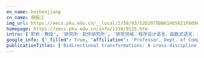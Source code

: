 ```yaml
---
en_name: huzhenjiang
cn_name: 胡振江
img_url: https://eecs.pku.edu.cn/__local/2/58/93/52D2079DB61465021F609F0410B_4FA92A9A_273E.jpg
homepage: https://eecs.pku.edu.cn/info/1338/9135.htm
intro: ['职称：教授', '研究所：软件研究所', '研究领域：程序设计语言，函数式语言，软件工程，程序演算', '办公电话：86-10-6275 7974', '电子邮件：zhenjianghu@pku.edu.cn', '个人主页：http://www.sei.pku.edu.cn/~hu']
google_info: {'_filled': True, 'affiliation': 'Professor, Dept. of Computer Science and Technology, Peking University', 'citedby': 4607, 'citedby5y': 1676, 'cites_per_year': {1997: 32, 1998: 43, 1999: 54, 2000: 66, 2001: 49, 2002: 75, 2003: 75, 2004: 81, 2005: 128, 2006: 85, 2007: 124, 2008: 146, 2009: 218, 2010: 214, 2011: 332, 2012: 353, 2013: 371, 2014: 390, 2015: 325, 2016: 358, 2017: 273, 2018: 371, 2019: 307, 2020: 41}}
publicationTitles: ['Bidirectional transformations: A cross-discipline perspective', 'Towards automatic model synchronization from model transformations', 'A programmable editor for developing structured documents based on bidirectional transformations', 'Bidirectionalization transformation based on automatic derivation of view complement functions', 'Deriving structural hylomorphisms from recursive definitions', 'Bidirectionalizing graph transformations', 'Tupling calculation eliminates multiple data traversals', 'A library of constructive skeletons for sequential style of parallel programming', 'An algebraic approach to bi-directional updating', 'Supporting automatic model inconsistency fixing', 'A calculational fusion system HYLO', 'An injective language for reversible computation', 'Parallelization in calculational forms', 'Formal derivation of efficient parallel programs by construction of list homomorphisms', 'Automatic inversion generates divide-and-conquer parallel programs', 'Supporting runtime software architecture: A bidirectional-transformation-based approach', 'GRoundTram: An integrated framework for developing well-behaved bidirectional model transformations', 'Feature-based classification of bidirectional transformation approaches', 'BiGUL: a formally verified core language for putback-based bidirectional programming', 'Diffusion: Calculating E cient Parallel Programs', 'Generating synchronization engines between running systems and their model-based views', 'The third homomorphism theorem on trees: downward & upward lead to divide-and-conquer', 'Bidirectional interpretation of XQuery', 'Make it practical: A generic linear-time algorithm for solving maximum-weightsum problems', 'Towards a compositional approach to model transformation for software development', 'Maintaining invariant traceability through bidirectional transformations', 'Dagstuhl seminar on bidirectional transformations (BX)', 'Combining syntactic and semantic bidirectionalization', 'Supporting parallel updates with bidirectional model transformations', 'A fusion-embedded skeleton library', 'An accumulative parallel skeleton for all', 'Parallelization via context preservation', 'Systematic development of correct bulk synchronous parallel programs', 'Monadic combinators for" Putback" style bidirectional programming', 'Calculating accumulations', 'Synchronizing concurrent model updates based on bidirectional transformation', 'Parallel skeletons for manipulating general trees', 'Towards automatic parallelization of tree reductions in dynamic programming', 'BiFluX: A bidirectional functional update language for XML', 'Towards systematic parallel programming over mapreduce', 'Parallelization with tree skeletons', 'Toward bidirectionalization of ATL with GRoundTram', 'Delta lenses over inductive types', 'A compositional approach to bidirectional model transformation', 'Ministry of education', 'Systematic derivation of tree contraction algorithms', 'Graph-transformation verification using monadic second-order logic', 'Program calculation in Coq', 'A compositional framework for developing parallel programs on two-dimensional arrays', 'The essence of bidirectional programming', 'Enforcing a security pattern in stakeholder goal models', 'Construction of list homomorphisms by tupling and fusion', 'Gradual refinement', 'Deriving parallel codes via invariants', 'Calculating a New Data Mining Algorithm for', 'Domain-specific optimization strategy for skeleton programs', 'A new parallel skeleton for general accumulative computations', 'How functional programming mattered', 'A dynamic-priority based approach to fixing inconsistent feature models', 'Ptype system: A featherweight parallelizability detector', 'Deterministic second-order patterns', 'Program transformation in calculational form', 'Consistent Web site updating based on bidirectional transformation', 'Validity checking of putback transformations in bidirectional programming', 'Optimization for iterative queries on MapReduce', 'A grammar-based approach to invertible programs', 'Generation of efficient programs for solving maximum multi-marking problems', 'Structural recursion for querying ordered graphs', 'Generate, test, and aggregate', 'Marker-directed optimization of uncal graph transformations', 'Think like a vertex, behave like a function! A functional DSL for vertex-centric big graph processing', 'Efficient query evaluation on distributed graphs with Hadoop environment', 'Enhancing semantic bidirectionalization via shape bidirectionalizer plug-ins', 'Bidirectional transformation" bx"(dagstuhl seminar 11031)', 'TreeCalc: towards programmable structured documents', 'An extension of the acid rain theorem', 'Swin: Towards type-safe java program adaptation between apis', 'Program optimizations and transformations in calculation form', 'Filter-embedding semiring fusion for programming with MapReduce', 'An axiomatic basis for bidirectional programming', 'A clear picture of lens laws', 'Refactoring pattern matching', 'Maximum marking problems with accumulative weight functions', 'Diff: A powerful parallel skeleton', 'Formal derivation of parallel program for 2-dimensional maximum segment sum problem', 'Poet: Privacy on the edge with bidirectional data transformations', 'Transforming programs between apis with many-to-many mappings', 'BiYacc: Roll your parser and reflective printer into one', 'Writing bidirectional model transformations as intentional updates', 'Impact of substrate bias on radiation-induced edge effects in MOSFETs', 'Total ionizing dose effect of 0.18 μm nMOSFETs', 'Promotional transformation of monadic programs', 'Rule-directed code clone synchronization', 'Comprehending ringads', 'Formal derivation and extraction of a parallel program for the all nearest smaller values problem', 'Calculation rules for warming-up in fusion transformation', 'Implementation of Parallel Tree Skeletons on Distributed Systems.', 'Determination of BrO3 − by Flow Injection Analysis with 5-Br-PADAP AND SCN−', 'Towards systematic parallelization of graph transformations over Pregel', 'A parameterized graph transformation calculus for finite graphs with monadic branches', 'Programming with BSP homomorphisms', 'Calculational parallel programming: parallel programming with homomorphism and mapreduce', 'Generators-of-generators library with optimization capabilities in fortress', 'A Java library for bidirectional XML transformation', 'Bidirectionalizing tree transformation languages: A case study', 'Iterative-free program analysis', 'Similarity based retrieval from sequence databases using automata as queries', 'Parsing and reflective printing, bidirectionally', 'Brul: A Putback-Based Bidirectional Transformation Library for Updatable Views.', 'Towards co-evolution in model-driven development via bidirectional higher-order transformation', 'Issues in representing domain-specific concerns in model-driven engineering', 'Total ionizing dose effect in an input/output device for flash memory', 'Beanbag: Operation-based Synchronization with IntraRelations', 'Bidirectionalizing tree transformations', 'An Algebraic Interface for GETA Search Engine', 'Towards a modular program derivation via fusion and tupling', 'Towards Manipulation of Mutually Recursive Functions.', 'Massive chest wall resection and reconstruction for malignant disease', 'Radiation induced inter-device leakage degradation', 'Condensed matter: Structure and mechanical and thermal properties-Pure Noise-Induced Pattern Formations in a Nematic Liquid Crystal', 'An environment for maintaining computation dependency in XML documents', 'A loop optimization technique based on quasi-invariance', 'Calculating an optimal homomorphic algorithm for bracket matching', 'Catamorphism-based transformation of functional programs', 'On early statistical requirements validation of cyber-physical space systems', 'Palgol: A high-level DSL for vertex-centric graph processing with remote data access', 'Reusable self-adaptation through bidirectional programming', 'Towards attribute-based authorisation for bidirectional programming', 'Accumulative computation on MapReduce', 'Minimizing data transfers for regular reachability queries on distributed graphs', 'Supporting feature model refinement with updatable view', 'A web service architecture for bidirectional XML updating', 'A practicable framework for tree reduction under distributed memory environments', 'Swapping arguments and results of recursive functions', 'List Homomorphism with Accumulation.', 'Segmented Diffusion Theorem', 'A View-based Programmable Architecture for Controlling and Integrating Decentralized Data', 'Bias dependence of a deep submicron NMOSFET response to total dose irradiation', 'Tolerating Inconsistency in Feature Models.', 'Bidirectionalizing structural recursion on graphs', 'Type-based specialization of XML transformations', 'Deterministic second-order patterns in program transformation', 'Deterministic higher-order patterns for program transformation', 'Yicho: A system for programming program calculations', 'Loop quasi-invariance code motion', 'Efficient Implementation of Tree Skeletons on Distributed-Memory Parallel Computers', 'Supporting selective undo for refactoring', 'Programming Languages and Systems', 'On-site synchronization of software artifacts', 'Generator-based GG Fortress library', 'Surrounding theorem: developing parallel programs for matrix-convolutions', 'Parallel dynamic programming using data-parallel skeletons', 'Reversing iterations: IO swapping leads you there and back again', 'A type-based approach to parallelization', 'Derivation of a Linear Algorithm for Mining Optimized Gain Association Rules.', 'Calculation carrying programs', 'Modelling and analysing resilient cyber-physical systems', 'ipregel: A combiner-based in-memory shared memory vertex-centric framework', 'Principles and practice of bidirectional programming in BiGUL', 'Towards variability management in bidirectional model transformation', 'Goal modelling for security problem matching and pattern enforcement', 'A framework for synchronization between feature configurations and use cases based on bidirectional programming', 'Decontamination of 2-chloroethyl ethyl sulfide by pulsed corona plasma', 'Game theory based false negative probability of embedded watermark under unintentional and steganalysis attacks', 'Interactive inconsistency fixing in feature modeling', 'Parameterized graph transformation languages with monads', 'NO x storage-reduction catalysis and structure-performance relationship of Pt-BaO catalyst', 'Context-preserving XQuery fusion', 'GRoundTram version 0.9. 3 user manual', 'A compositional approach to bidirectional model transformation', 'A compositional framework for mining longest ranges', 'Calculation carrying programs-how to code program transformations', 'Towards polytypic parallel programming', 'Incrementalization of vertex-centric programs', 'Controlling and sharing distributed data for implementing service alliance', 'Optimizing declarative parallel distributed graph processing by using constraint solvers', 'Context-preserving XQuery fusion', 'Towards bidirectional higher-order transformation for model-driven co-evolution', 'A generate-test-aggregate parallel programming library: systematic parallel programming for MapReduce', 'Marker-directed Optimization of UnCAL Graph Transformations (revised version)', 'blinkit: Maintaining invariant traceability through bidirectional transformations–a technical report', 'Sound and complete validation of graph transformations', 'Translucent Abstraction: Safe Views through Invertible Programming', 'Generator-based GG Fortress library—collection of GGs and theories—', 'Calculus of minimals: Deriving dynamic-programming algorithms based on preservation of monotonicity', 'A bidirectional transformation approach towards automatic model synchronization', 'Bidirectionalizing Xquery: Updating XML Through Materialized Xquery View', 'IO swapping leads you there and back again', 'Design and implementation of general tree skeletons', 'Pruning DOM trees for structured document processing', 'Mmpp: Maximum marking problems in parallel', 'Functional and Logic Programming: 6th International Symposium, FLOPS 2002, Aizu, Japan, September 15-17, 2002. Proceedings', 'A calculational framework for parallelization of sequential programs', 'Cheap tupling in calculational form', 'Making recursions manipulable by constructing mediotypes', 'Generation of program analyzer based on model checking', 'FastSV: a distributed-memory connected component algorithm with fast convergence', 'iPregel: Vertex-centric programmability vs memory efficiency and performance, why choose?', 'Composing Optimization Techniques for Vertex-Centric Graph Processing via Communication Channels', 'Blockchain-based Bidirectional Updates on Fine-grained Medical Data', 'Putback-based bidirectional model transformations', 'Making view update strategies programmable-toward controlling and sharing distributed data', 'Integrating Goal Model into Rule-Based Adaptation', 'Derivation of parallel-efficient structural recursive functions from declarative graph queries', 'The Under-Appreciated Put: Implementing Delta-Alignment in BiGUL', 'Let high-level graph queries be parallel efficient: an approach over structural recursion on pregel', 'Stimuli-Responsive Nanostructured Silica Matrix Targeting Drug Delivery Applications', 'A Novel Digital Watermark Algorithm Based on a Fingerprint Image', 'Performance in software development-Special issue editorial', 'A Generate-Test-Aggregate parallel programming library for systematic parallel programming', 'BiFluX: A Bidirectional Functional Update Language for XML', 'Simulink モデルの保守性向上に向けたクラスタリングおよび UML モデルとの双方向変換に関する研究', 'Theory and Practice of Model Transformations: 5th International Conference, ICMT 2012, Prague, Czech Republic, May 28-29, 2012. Proceedings', 'Manipulating accumulative functions by swapping call-time and return-time computations', 'Systematic Development of Functional Bulk Synchronous Parallel Programs', 'From bidirectional model transformation to model synchronization', 'A Coq Library for Program Calculation', 'On-site synchronizers for multi-view applications', 'Domain-specific optimization for skeleton programs involving neighbor elements', 'In-situ Growth of BN Nanocages', 'Calculating linear time algorithms for solving maximum weightsum problems', 'Solving a class of knapsack problems on recursive data structures', 'A general recursive form for graph traversals and its transformation', 'Generate, test, and aggregate', 'Retentive Lenses', 'Programmable View Update Strategies on Relations', 'Toward Co-existing Database Schemas based on Bidirectional Transformation', 'Model-Driven Design of City Spaces via Bidirectional Transformations', 'Towards Bidirectional Synchronization Between Communicating Processes and Session Types', 'Engineering Adaptive Software Systems: Communications of NII Shonan Meetings', 'Auto-Updating Portable Application Model of Multi-Cloud Marketplace System', 'Design and Engineering of Adaptive Software Systems', 'Bidirectional Transformations for Self-Adaptive Systems', 'A lightweight data sharing system based on bidirectional transformations', 'Extending Fregel for Functional Vertex-centric Graph Processing with Remote Access', 'Message from the Organizers', 'BiFluX: A Bidirectional Functional Update Language for XML', 'Describing Pregel Algorithms with Non-adjacent Data Communication', 'A bidirectional language for parsing and reflective printing', 'Special Focus on Software Engineering for Internet Computing Preface', 'Constructing format-preserving printing from syntax-directed definitions', 'Processing UnQL Graph Queries with Pregel', 'Guest editorial to the special section on model transformation', '『モデル駆動工学の原理と応用』(2) メタモデリングとモデル変換', 'Engineering Shortest Regular Category-Path Queries', 'Bidirectional Programming in BiFluX-A Tutorial–', '特征模型中不一致性的交互式修复', 'Dérivation formelle et extraction d’un programme data-parallele pour le probleme des valeurs inférieures les plus proches', 'Efficient Query Evaluation on Distributed Graph with Hadoop Environment', 'An Experimental Implementation of Self-adjusting Bidirectional Transformations', 'Engineering Adaptive Software Systems (EASSy)', 'Online ISSN: 1349-8606 Progress in Informatics', 'EFFICIENT PARALLEL PROGRAMMING WITH BSP HOMOMORPHISMS', 'Practical aspects of bidirectional graph transformations', 'MapReduce によるグラフ問い合わせの自動並列化', 'Can Graph Transformation be Bidirectionalized? Bidirectional Semantics of Structural Recursion on Graphs', 'Bidirectional Transformation of Model-Driven Spreadsheets', 'First International Workshop on Bidirectional Transformations (BX 2012)', 'View Updatability Checking with Simulation-based Graph Schema', 'Dagstuhl Reports, Vol. 1, Issue 1 ISSN 2192-5283', 'Mathematical Structures in Programming', 'Proceedings of the 4th DIKU-IST Joint Workshop on Foundations of Software', 'Complement L-ficolin Binds to Surface Glycans of HCV and Reduces the Viral Infectivity, and Functions as an Antiviral Opsonin', 'Special Issue on Programming Languages and Systems', 'Tolerating Inconsistency in Feature Models', 'Programming Languages and Systems: 7th Asian Symposium, APLAS 2009, Seoul, Korea, December 14-16, 2009, Proceedings', 'Variable weighted learning algorithm and its convergence rate', 'Software Construction', 'Gettering of TiZrV Coatings on Pipe Inner-Walls of Vacuum System', 'Type Specialization for Effective Bidirectionalization', 'Realizing Bidirectional Graph Transformations From Bidirectional Tree Transformations', 'Bidirectionalizing Tree Transformation Languages: A Case Study', 'Bi-X Core: A General-Purpose Bidirectional Transformation Language', 'Tensile Properties of Under-aged 3J21 Alloy at Low Temperatures [J]', 'idocument builder: An environment for building xml-based interactive teaching materials', 'Yicho version 0.1. 0: User Manual', 'Bidirectionalising HaXML', 'Design and Implementation of Deterministic Higher-order Patterns', 'Bidirectional Scripting for Structured Documents', 'Functional and Logic Programming: 7th International Symposium, FLOPS 2004, Nara, Japan, April 7-9, 2004, Proceedings', 'A Tutorial Implementation of the Diffusion Algorithmic Skeleton with the BSMLlib Library', 'Calculating Tree Nodes Instead of Table Cells', 'A Combinator Library for Specifying Program Transformation', 'A Uniform Approach toward Nested Parallelism', 'An efficient staging algorithm for binding-time analysis', 'the Sixth International Symposium on Functional and Logic Programming.', 'Catamorphic Approach to Program Analysis', 'Parallelizing Polytypic Programs with Accumulations', 'Algebraic construction of graphs with bounded tree width and its applications--Catamorphic Approach to Program Analyses', 'Fusion Transformation on Functional Programs with Regular Patterns', 'An Optimal Staging Algorithm.', 'Similarity Based Retrieval from Sequence Data using Automata as Queries', 'Solving more general maximum-marking problems on recursive data structures', 'Determination of Peaoniflorin and Naringin for Complex Ganxiankang Oral Liquor by RP-HPLC', 'Calculating a New Data Mining Algorithm for Market Basket Analysis (Program Transformation, Symbolic Computation and Algebraic Manipulation)', 'A Case Study on a Modular Transformation Strategy', 'Enhanced Parallelization via Constraints', 'OPTIMIZATION OF ACOUSTIC IMPEDANCE, GEOMETRIC STRUCTURE AND OPERATING CONDITION OF LINERS MOUNTED IN ENGINE DUCT', 'Cheap Tupling Transformation', 'Doctoral Projects Program Committee SEAMS 2019', 'Bidirectional Transformation in Practice', 'Program Committee Research Track Co-Chairs', 'Program Committee for GREENS 2018', 'GREENS 2016', 'Danny Weyns (Chair)', 'Unifying Parsing and Reflective Printing for Fully Disambiguated Grammars', 'Formal Derivation of E cient Parallel Programs by Construction of List Homomorphisms', 'Calculating a New Data Mining Algorithm for', 'Diffusion: Calculating E cient Parallel Programs', 'Automatic Incrementalization of Vertex-Centric Programs', '3rd Workshop on Living with Inconsistencies in Software Development (LWI 2010)', 'Our thanks to those who have helped with this issue of Expert Review of Molecular Diagnostics. Listed below are the authors, referees and others who have kindly given their …', 'Beanbag: A Language for Automatic Model Inconsistency Fixing', 'Beanbag: A Language for Automatic Model Inconsistency Fixing Beanbag: A Language for Automatic Model Inconsistency Fixing g gg y g', 'GRACE TECHNICAL REPORTS', 'Advances in Modeling and Simulation Guest Editor: Jinrong Zhu', 'all WIT ﬁt? ﬂat at IEAT', 'Functional Combinators for “Putback” Style Bidirectional Programming', 'Automatic Parallelization of Graph Queries with MapReduce', 'Bidirectional Transformations for Privacy', 'SM@ RT: Supporting Model-Based Runtime Management', 'Generating Infrastructures for Runtime Architectures based on Model Synchronization', 'A Type-Based Approach to Parallelization Technical Report', 'Beanbag: On-Site Synchronization by Update Propagation', 'FLOPS 2002: functional and logic programming(Aizu, 15-17 September 2002)', 'Warm Fusion in Yicho', 'E-mail: iwasaki@ ipl. ei. tuat. ac. jp', 'Di: A Powerful Parallel Skeleton', 'A Calculational Fusion System', 'A Type System for Parallelization', 'Calculating Linear Time Algorithms for Solving Maximum Weightsum Problems', 'Workshop on Foundations of Software', 'Doo-Hwan Bae KAIST, Korea Xiaoying Bai Tsinghua University, China Fevzi Belli Universität Paderborn, Germany Nikolaj Bjorner Microsoft Research, USA', 'Graph-Query Verification using Monadic Second-Order Logic', 'Generating Synchronizers for Architecture-Based Runtime Management', 'Rewriting XQuery to Avoid Redundant Expressions based on Static Emulation of XML Store', 'GRACE TECHNICAL REPORTS', 'A Language for Bidirectional Updating Based on Injective Mapping']
---
```

